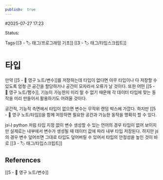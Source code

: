 ```yaml
---
publish:  true
---
```

#2025-07-27 17:23

Status: 

Tags:[[3 - 🏷️ 태그/프로그래밍 기초]] [[3 - 🏷️ 태그/타입스크립트]]

# 타입
만약 [[5 - 💎 영구 노트/변수]]를 저장하는데 타입이 없다면 아무 타입이나 다 저장할 수 있도록 엄청 큰 공간을 할당하거나 공간이 모자라서 오류가 날 것이다.
또한 어떤 [[5 - 💎 영구 노트/함수]], 기능이 가능한지 미리 알 수 없기 때문에 각 데이터 타입에 맞는 동작을 미리 만들어서 활용하기도 어려울 것이다.

공간적, 기능적 측면에서 타입이 없으면 변수는 무작위 랜덤 박스에 가깝다.
하지만 [[5 - 💎 영구 노트/타입]]을 함께 저장하면 필요한 공간과 가능한 동작을 명확히 할 수 있다.

js나 python 처럼 타입 지정 없이 변수 생성할 수 있는 언어의 경우 타입이 없어 보이지만 실제로는 내부에서 변수가 생성될 때 데이터 값에 따라 내부 타입 저장된다.
하지만 js 의 경우 변수 덮어쓰면 그대로 타입도 덮어버릴 수 있어서 타입의 안정성을 높인 것이 바로 [[3 - 🏷️ 태그/타입스크립트]]

## References
 [[5 - 💎 영구 노트/변수]]